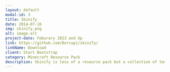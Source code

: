 ```yaml
---
layout: default
modal-id: 3
title: Skinify
date: 2014-07-16
img: skinify.png
alt: image-alt
project-date: Feburary 2023 and Up
link: https://github.com/Dorcupi/skinify/
linkName: Download
client: Start Bootstrap
category: Minecraft Resource Pack
description: Skinify is less of a resource pack but a collection of templates that let you turn your Minecraft skins into wild creations beyond your dreams. From spiders to minatures, they are many and more to come with new versions. Skinify is the way to make Minecraft more interesting for you and your friends.
---
```

